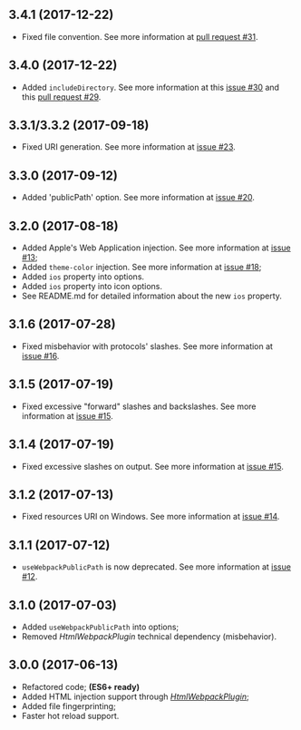 ## 3.4.1 (2017-12-22)

- Fixed file convention. See more information at [pull request #31](https://github.com/arthurbergmz/webpack-pwa-manifest/pull/31).

## 3.4.0 (2017-12-22)

- Added `includeDirectory`. See more information at this [issue #30](https://github.com/arthurbergmz/webpack-pwa-manifest/issues/30) and this [pull request #29](https://github.com/arthurbergmz/webpack-pwa-manifest/pull/29).

## 3.3.1/3.3.2 (2017-09-18)

- Fixed URI generation. See more information at [issue #23](https://github.com/arthurbergmz/webpack-pwa-manifest/issues/23).

## 3.3.0 (2017-09-12)

- Added 'publicPath' option. See more information at [issue #20](https://github.com/arthurbergmz/webpack-pwa-manifest/issues/20).

## 3.2.0 (2017-08-18)

- Added Apple's Web Application injection. See more information at [issue #13](https://github.com/arthurbergmz/webpack-pwa-manifest/issues/13);
- Added `theme-color` injection. See more information at [issue #18](https://github.com/arthurbergmz/webpack-pwa-manifest/issues/18);
- Added `ios` property into options.
- Added `ios` property into icon options.
- See README.md for detailed information about the new `ios` property.

## 3.1.6 (2017-07-28)

- Fixed misbehavior with protocols' slashes. See more information at [issue #16](https://github.com/arthurbergmz/webpack-pwa-manifest/issues/16).

## 3.1.5 (2017-07-19)

- Fixed excessive "forward" slashes and backslashes. See more information at [issue #15](https://github.com/arthurbergmz/webpack-pwa-manifest/issues/15).

## 3.1.4 (2017-07-19)

- Fixed excessive slashes on output. See more information at [issue #15](https://github.com/arthurbergmz/webpack-pwa-manifest/issues/15).

## 3.1.2 (2017-07-13)

- Fixed resources URI on Windows. See more information at [issue #14](https://github.com/arthurbergmz/webpack-pwa-manifest/issues/14).

## 3.1.1 (2017-07-12)

- `useWebpackPublicPath` is now deprecated. See more information at [issue #12](https://github.com/arthurbergmz/webpack-pwa-manifest/issues/12).

## 3.1.0 (2017-07-03)

- Added `useWebpackPublicPath` into options;
- Removed _HtmlWebpackPlugin_ technical dependency (misbehavior).

## 3.0.0 (2017-06-13)

- Refactored code; **(ES6+ ready)**
- Added HTML injection support through [_HtmlWebpackPlugin_](https://github.com/jantimon/html-webpack-plugin);
- Added file fingerprinting;
- Faster hot reload support.